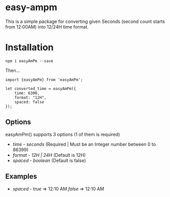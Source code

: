 # easy-ampm

This is a simple package for converting given Seconds (second count starts from 12:00AM) into 12/24H time format.

# Installation

`npm i easyAmPm --save`

Then...

```
import {easyAmPm} from 'easyAmPm';

let converted_time = easyAmPm({
    time: 6300,
    format: "12H",
    spaced: false
});
```

## Options

easyAmPm() supports 3 options (1 of them is required)

- _time_ - _seconds_ (Required | Must be an Integer number between 0 to 86399)
- _format_ - _12H | 24H_ (Default is 12H)
- _spaced_ - _boolean_ (Default is false)

## Examples

- _spaced_ -
  _true_ => 12:10 AM
  _false_ => 12:10 AM
